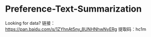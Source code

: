 # Preference-Text-Summarization

Looking for data?
链接：https://pan.baidu.com/s/1ZYhnAt5ny_8UNHNhwNyERg 
提取码：hc1m 
